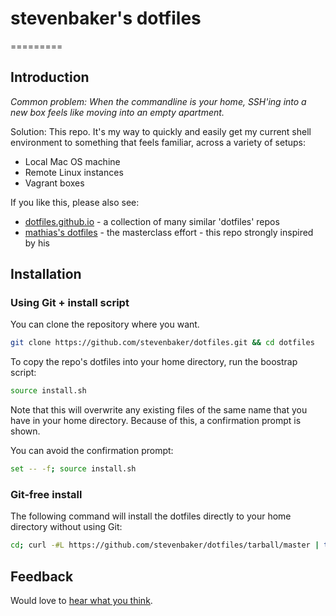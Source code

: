 # stevenbaker's dotfiles
=========

## Introduction 

_Common problem: When the commandline is your home, SSH'ing into a new box feels like moving into an empty apartment._

Solution: This repo.  It's my way to quickly and easily get my current shell environment to something that feels familiar, across a variety of setups:

* Local Mac OS machine
* Remote Linux instances
* Vagrant boxes

If you like this, please also see:

* [dotfiles.github.io](https://dotfiles.github.io) - a collection of many similar 'dotfiles' repos
* [mathias's dotfiles](https://www.github.com/mathiasbynens/dotfiles) - the masterclass effort - this repo strongly inspired by his

## Installation

### Using Git + install script

You can clone the repository where you want.

```bash
git clone https://github.com/stevenbaker/dotfiles.git && cd dotfiles
```

To copy the repo's dotfiles into your home directory, run the boostrap script:
```bash
source install.sh
```

Note that this will overwrite any existing files of the same name that you have in your home directory.  Because of this, a confirmation prompt is shown.

You can avoid the confirmation prompt:
```bash
set -- -f; source install.sh
```

### Git-free install

The following command will install the dotfiles directly to your home directory without using Git:

```bash
cd; curl -#L https://github.com/stevenbaker/dotfiles/tarball/master | tar xzv --strip-components 1 --exclude={README.md,install.sh,LICENSE}
```

## Feedback

Would love to [hear what you think](https://github.com/stevenbaker/dotfiles/issues).

